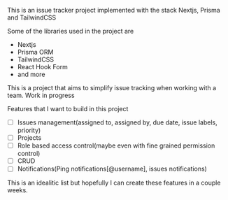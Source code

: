 This is an issue tracker project implemented with the stack Nextjs, Prisma and TailwindCSS

Some of the libraries used in the project are
- Nextjs
- Prisma ORM
- TailwindCSS
- React Hook Form
- and more

This is a project that aims to simplify issue tracking when working with a team. Work in progress

Features that I want to build in this project
- [ ] Issues management(assigned to, assigned by, due date, issue labels, priority)
- [ ] Projects
- [ ] Role based access control(maybe even with fine grained permission control)
- [ ] CRUD
- [ ] Notifications(Ping notifications[@username], issues notifications)

This is an idealitic list but hopefully I can create these features in a couple weeks.
